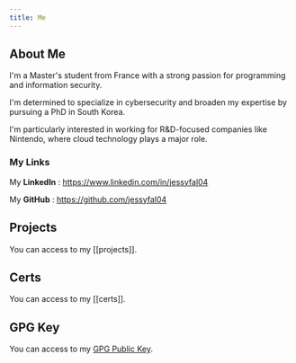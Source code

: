 ```yaml
---
title: Me
---
```

## About Me
I'm a Master's student from France with a strong passion for programming and information security.

I'm determined to specialize in cybersecurity and broaden my expertise by pursuing a PhD in South Korea.

I'm particularly interested in working for R&D-focused companies like Nintendo, where cloud technology plays a major role.

### My Links
My **LinkedIn** : https://www.linkedin.com/in/jessyfal04

My **GitHub** : https://github.com/jessyfal04

## Projects
You can access to my [[projects]].

## Certs
You can access to my [[certs]].

## GPG Key
You can access to my [GPG Public Key](publickey_jessyfal04.asc).